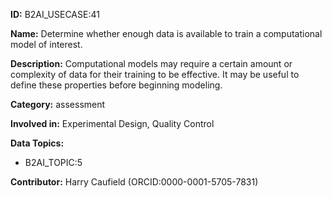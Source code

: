 **ID:** B2AI_USECASE:41

**Name:** Determine whether enough data is available to train a computational model of interest.

**Description:** Computational models may require a certain amount or complexity of data for their training to be effective. It may be useful to define these properties before beginning modeling.

**Category:** assessment

**Involved in:** Experimental Design, Quality Control

**Data Topics:**

- B2AI_TOPIC:5

**Contributor:** Harry Caufield
 (ORCID:0000-0001-5705-7831)


